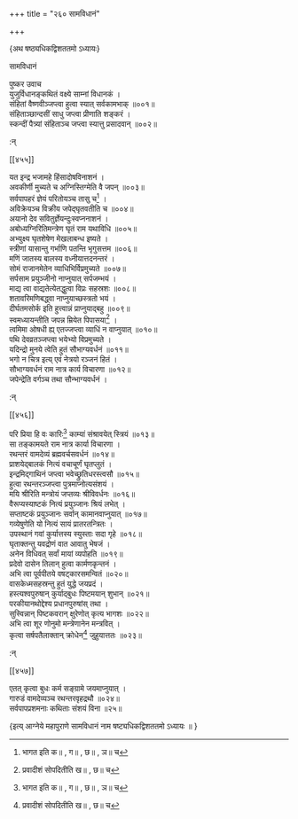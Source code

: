 +++
title = "२६० सामविधानं"

+++

\{अथ षष्ठ्यधिकद्विशततमो ऽध्यायः\}

सामविधानं  
    
पुष्कर उवाच  
युजुर्विधानङ्कथितं वक्ष्ये साम्नां विधानकं   ।  
संहितां वैष्णवीञ्जप्त्वा हुत्वा स्यात् सर्वकामभाक्   ॥००१॥  
संहिताञ्छान्दसीं साधु जप्त्वा प्रीणाति शङ्करं   ।  
स्कन्दीं पैत्र्यां संहिताञ्च जप्त्वा स्यात्तु प्रसादवान्   ॥००२॥  
    
:न्  
    
[^१]: भागत इति क॥ , ग॥ , छ॥ , ञ॥ च  
    
[^२]: प्रवादीशं सोपदितीति ख॥ , छ॥ च  
    
[^३]: सर्वशान्तिकरन्तथेति घ॥ , ञ॥ च  

[[४५५]]
    
यत इन्द्र भजामहे हिंसादोषविनाशनं ।  
अवकीर्णी मुच्यते च अग्निस्तिग्मेति वै जपन् ॥००३॥  
सर्वपापहरं ज्ञेयं परितोयञ्च तासु च[^१] ।  
अविक्रेयञ्च विक्रीय जपेद्घृतवतीति च ॥००४॥  
अयानो देव सवितुर्ज्ञेयन्दुःस्वप्ननाशनं ।  
अबोध्यग्निरितिमन्त्रेण घृतं राम यथाविधि ॥००५॥  
अभ्युक्ष्य घृतशेषेण मेखलाबन्ध इष्यते ।  
स्त्रीणां यासान्तु गर्भाणि पतन्ति भृगुसत्तम   ॥००६॥  
मणिं जातस्य बालस्य वध्नीयात्तदनन्तरं ।  
सोमं राजानमेतेन व्याधिभिर्विप्रमुच्यते ॥००७॥  
सर्पसाम प्रयुञ्जीनो नाप्नुयात् सर्पजम्भयं ।  
माद्य त्वा वाद्यतेत्येतद्धुत्वा विप्रः सहस्रशः   ॥००८॥  
शतावरिमणिबद्ध्वा नाप्नुयाच्छस्त्रतो भयं ।  
दीर्घतमसोर्क इति हुत्त्वान्नं प्राप्नुयाद्बहु ॥००९॥  
स्वमध्यायन्तीति जपन्न म्रियेत पिपासया[^२] ।  
त्वमिमा ओषधी ह्य् एतज्जप्त्वा व्याधिं न वाप्नुयात्   ॥०१०॥  
पथि देवव्रतञ्जप्त्वा भयेभ्यो विप्रमुच्यते ।  
यदिन्द्रो मुनये त्वेति हुतं सौभाग्यवर्धनं ॥०११॥  
भगो न चित्र इत्य् एवं नेत्रयो रञ्जनं हितं ।  
सौभाग्यवर्धनं राम नात्र कार्य विचारणा ॥०१२॥  
जपेन्द्रेति वर्गञ्च तथा सौन्भाग्यवर्धनं ।  
    
:न्  
    
[^१]: परितोयं युतायुतमिति ज॥ , ट॥ च  
    
[^२]: पिपासित इति घ॥ , ञ॥ च  

[[४५६]]
    
परि प्रिया हि वः कारिः[^१] काम्यां संश्रावयेत् स्त्रियं   ॥०१३॥  
सा तङ्कामयते राम नात्र कार्या विचारणा ।  
रथन्तरं वामदेव्यं ब्रह्मवर्चसवर्धनं ॥०१४॥  
प्राशयेद्बालकं नित्यं वचाचूर्णं घृतप्लुतं   ।  
इन्द्रमिद्गाथिनं जप्त्वा भवेच्छ्रुतिधरस्त्वसौ ॥०१५॥  
हुत्वा रथन्तरञ्जप्त्वा पुत्रमाप्नोत्यसंशयं ।  
मयि श्रीरिति मन्त्रोयं जप्तव्यः श्रीविवर्धनः   ॥०१६॥  
वैरूप्यस्याष्टकं नित्यं प्रयुञ्जानः श्रियं लभेत्   ।  
सप्ताष्टकं प्रयुञ्जानः सर्वान् कामानवाप्नुयात्   ॥०१७॥  
गव्येषुणेति यो नित्यं सायं प्रातरतन्त्रितः ।  
उपस्थानं गवां कुर्यात्तस्य स्युस्ताः सदा गृहे   ॥०१८॥  
घृताक्तन्तु यवद्रोणं वात आवातु भेषजं ।  
अनेन विधिवत् सर्वां मायां व्यपोहति ॥०१९॥  
प्रदेवो दासेन तिलान् हुत्वा कार्मणकृन्तनं ।  
अभि त्वा पूर्वपीतये वषट्कारसमन्वितं ॥०२०॥  
वासकेध्मसहस्रन्तु हुतं युद्धे जयप्रदं ।  
हस्त्यश्वपुरुषान् कुर्याद्बुधः पिष्टमयान् शुभान्   ॥०२१॥  
परकीयानथोद्देश्य प्रधानपुरुषांस् तथा ।  
सुस्विन्नान् पिष्टकवरान् क्षुरेणोत् कृत्य भागशः   ॥०२२॥  
अभि त्वा शूर णोनुमो मन्त्रेणानेन मन्त्रवित् ।  
कृत्वा सर्षपतैलाक्तान् क्रोधेन[^२] जुहुयात्ततः ॥०२३॥  
    
:न्  
    
[^१]: परिप्रियादेव कारिरिति ख॥ , छ॥ च । परिप्रियादेव कविरिति घ॥ , ञ॥ च  
    
[^२]: मन्त्रेणेति ख॥ , छ॥ , ज॥ च  

[[४५७]]
    
एतत् कृत्वा बुधः कर्म सङ्ग्रामे जयमाप्नुयात् ।  
गारुडं वामदेव्यञ्च रथन्तरवृहद्रथौ ॥०२४॥  
सर्वपापप्रशमनाः कथिताः संशयं विना  ॥२५॥  
    
\{इत्य् आग्नेये महापुराणे सामविधानं नाम षष्ट्यधिकद्विशततमो ऽध्यायः ॥  }
    
